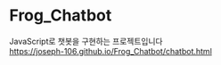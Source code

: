 # Frog_Chatbot
JavaScript로 챗봇을 구현하는 프로젝트입니다   
https://joseph-106.github.io/Frog_Chatbot/chatbot.html

